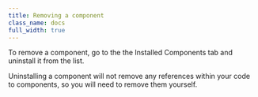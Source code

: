 ```yaml
---
title: Removing a component
class_name: docs
full_width: true
---
```


To remove a component, go to the the Installed Components tab and uninstall it from the list. 

Uninstalling a component will not remove any references within your code to components, so you will need to remove them yourself.

